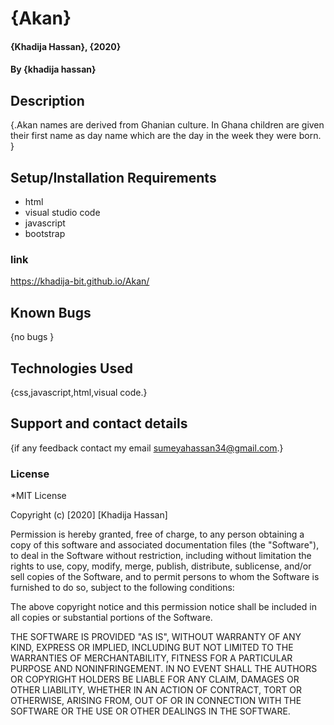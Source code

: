 # {Akan}
#### {Khadija Hassan}, {2020}
#### By **{khadija hassan}**
## Description
{.Akan names are derived from Ghanian culture. In Ghana children are given their first name as day name which are the day in the week they were born. }
## Setup/Installation Requirements
* html
* visual studio code
* javascript
* bootstrap
### link
https://khadija-bit.github.io/Akan/
## Known Bugs
{no bugs }
## Technologies Used
{css,javascript,html,visual code.}
## Support and contact details
{if any feedback contact  my email sumeyahassan34@gmail.com.}
### License
*MIT License

Copyright (c) [2020] [Khadija Hassan]

Permission is hereby granted, free of charge, to any person obtaining a copy
of this software and associated documentation files (the "Software"), to deal
in the Software without restriction, including without limitation the rights
to use, copy, modify, merge, publish, distribute, sublicense, and/or sell
copies of the Software, and to permit persons to whom the Software is
furnished to do so, subject to the following conditions:

The above copyright notice and this permission notice shall be included in all
copies or substantial portions of the Software.

THE SOFTWARE IS PROVIDED "AS IS", WITHOUT WARRANTY OF ANY KIND, EXPRESS OR
IMPLIED, INCLUDING BUT NOT LIMITED TO THE WARRANTIES OF MERCHANTABILITY,
FITNESS FOR A PARTICULAR PURPOSE AND NONINFRINGEMENT. IN NO EVENT SHALL THE
AUTHORS OR COPYRIGHT HOLDERS BE LIABLE FOR ANY CLAIM, DAMAGES OR OTHER
LIABILITY, WHETHER IN AN ACTION OF CONTRACT, TORT OR OTHERWISE, ARISING FROM,
OUT OF OR IN CONNECTION WITH THE SOFTWARE OR THE USE OR OTHER DEALINGS IN THE
SOFTWARE.
